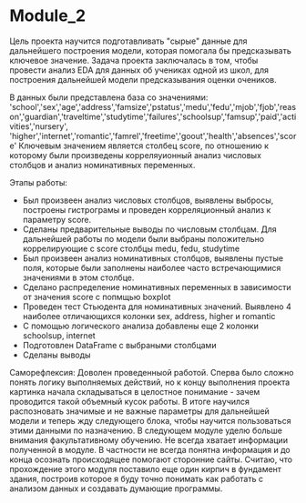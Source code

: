 # Module_2

Цель проекта научится подготавливать "сырые" данные для дальнейшего построения модели, которая помогала бы предсказывать ключевое значение.
Задача проекта заключалась в том, чтобы провести анализ EDA для данных об учениках одной из школ, для построения дальнейшей модели предсказывания оценки очеников.

В данных были представлена база со значениями: 'school','sex','age','address','famsize','pstatus','medu','fedu','mjob','fjob','reason','guardian','traveltime','studytime','failures','schoolsup','famsup','paid','activities','nursery', 'higher','internet','romantic','famrel','freetime','goout','health','absences','score'
Ключевым значением является столбец score, по отношению к которому были произведены корреляуионный анализ числовых столбцов и анализ номинативных переменных.

Этапы работы:
- Был произвеен анализ числовых столбцов, выявлены выбросы, построены гистрограмы и проведен корреляционный анализ к параметру score.
- Сделаны предварительные выводы по числовым столбцам. Для дальнейшей работы по модели были выбраны положительно коррелирующие с score столбцы medu, fedu, studytime
- Был произвеен анализ номинативных столбцов, выявлены пустые поля, которые были заполнены наиболее часто встречающимися значениями в этом столбце.
- Сделано распределение номинативных переменных в зависимости от значения score с попмщью boxplot
- Проведен тест Стьюдента для номинативных значений. Выявлено 4 наиболее отличающихся колонки sex,  address, higher и  romantic
- С помощью логического анализа добавлены еще 2 колонки schoolsup, internet
- Подготовлен DataFrame с выбраными столбцами
- Сделаны выводы

Саморефлексия:
Доволен проведенныой работой. Сперва было сложно понять логику выполняемых действий, но к концу выполнения проекта картинка начала складываться в целостное понимание - зачем проводится такой объемный кусок работы. В итоге научился распозновать значимые и не важные параметры для дальнейшей модели и теперь жду следующего блока, чтобы научится пользоваться этими данными по назначению.
В следующем модуле уделю больше внимания факультативному обучению. Не всегда хватает информации полученной в модуле. В частности не всегда понятна информация и до конца осознать происходящее помогают сторонние сайты.
Считаю, что прохождение этого модуля поставило еще один кирпич в фундамент здания, построив которое я буду точно понимать как работать с анализом данных и создавать думающие программы.
